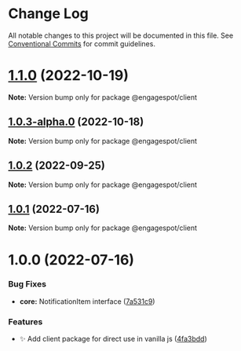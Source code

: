 # Change Log

All notable changes to this project will be documented in this file.
See [Conventional Commits](https://conventionalcommits.org) for commit guidelines.

# [1.1.0](https://github.com/Engagespot/engagespot/compare/v1.0.3-alpha.0...v1.1.0) (2022-10-19)

**Note:** Version bump only for package @engagespot/client

## [1.0.3-alpha.0](https://github.com/Engagespot/engagespot/compare/v1.0.2...v1.0.3-alpha.0) (2022-10-18)

**Note:** Version bump only for package @engagespot/client

## [1.0.2](https://github.com/Engagespot/engagespot/compare/v1.0.1...v1.0.2) (2022-09-25)

**Note:** Version bump only for package @engagespot/client

## [1.0.1](https://github.com/Engagespot/engagespot/compare/v1.0.0...v1.0.1) (2022-07-16)

**Note:** Version bump only for package @engagespot/client

# 1.0.0 (2022-07-16)

### Bug Fixes

- **core:** NotificationItem interface ([7a531c9](https://github.com/Engagespot/engagespot/commit/7a531c94b1b7fb35834ae864f866fc9b27a3dc4b))

### Features

- :sparkles: Add client package for direct use in vanilla js ([4fa3bdd](https://github.com/Engagespot/engagespot/commit/4fa3bdd51e1c7e2f2bf3e2b3c3271600f905b5fe))
